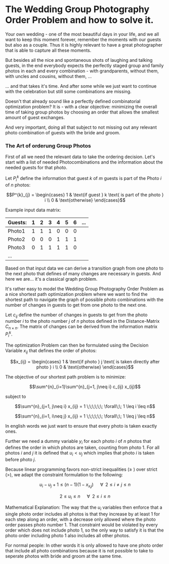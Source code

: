 # The Wedding Group Photography Order Problem and how to solve it. 

Your own wedding - one of the most beautiful days in your life, and we all want to keep this moment forever, remember the moments with our guests but also as a couple. Thus it is highly relevant to have a great photographer that is able to capture all these moments.

But besides all the nice and spontaneous shots of laughing and talking guests, in the end everybody expects the perfectly staged group and family photos in each and every combination - with grandparents, without them, with uncles and cousins, without them, ...

... and that takes it's time. 
And after some while we just want to continue with the celebration but still some combinations are missing.

Doesn't that already sound like a perfectly defined combinatorial optimization problem? It is - with a clear objective: minimizing the overall time of taking group photos by choosing an order that allows the smallest amount of guest exchanges.

And very important, doing all that subject to not missing out any relevant photo combination of guests with the bride and groom.

### The Art of orderung Group Photos
First of all we need the relevant data to take the ordering decision. Let's start with a list of needed Photocombinations and the information about the needed guests for that photo.

Let $P^{k}_{i}$ define the information that guest $k$ of $m$ guests is part of the Photo $i$ of $n$ photos:
```math
P^{k}_{j} = 
\begin{cases}
    1 & \text{if guest } k \text{ is part of the photo } i \\
    0 & \text{otherwise}
\end{cases}
```

Example input data matrix:


| Guests:| 1 | 2 | 3 | 4 | 5 | 6 | ... |
|--------|---|---|---|---|---|---|-----|
| Photo1 | 1 | 1 | 1 | 0 | 0 | 0 |     |
| Photo2 | 0 | 0 | 0 | 1 | 1 | 1 |     |
| Photo3 | 0 | 1 | 1 | 1 | 1 | 0 |     |
| ...    |   |   |   |   |   |   |     |

Based on that input data we can derive a transition graph from one photo to the next photo that defines of many changes are necessary in guests. And here we are... it's a classical graph problem.

It's rather easy to model the Wedding Group Photography Order Problem as a nice shortest path optimization problem where we want to find the shortest path to navigate the graph of possible photo combinations with the number of changes in guests to get from one photo to the next one.

Let $c_{ij}$ define the number of changes in guests to get from the photo number $i$ to the photo number $j$ of $n$ photos defined in the Distance-Matrix $C_{n\times n}$.
The matrix of changes can be derived from the information matrix $P^{k}_{i}$.

The optimization Problem can then be formulated using the Decision Variable $x_{ij}$ that defines the order of photos:
```math
x_{ij} = 
\begin{cases}
    1 & \text{if photo } j \text{ is taken directly after photo } i \\
    0 & \text{otherwise}
\end{cases}
```

The objective of our shortest path problem is to minimize:
```math
\sum^{n}_{i=1}\sum^{n}_{j=1, j\neq i} c_{ij} x_{ij}
```

subject to 
```math
\sum^{n}_{j=1, j\neq i} x_{ij} = 1 \;\;\;\;\;\; \forall\;\; 1 \leq i \leq n
```
```math
\sum^{n}_{i=1, i\neq j} x_{ij} = 1 \;\;\;\;\;\; \forall\;\; 1 \leq j \leq n
```

In english words we just want to ensure that every photo is taken exactly ones.

Further we need a dummy variable $y_{i}$ for each photo $i$ of $n$ photos that defines the order in which photos are taken, counting from photo 1. For all photos $i$ and $j$ it is defined that $u_i < u_j$ which implies that photo $i$ is taken before photo $j$.

Because linear programming favors non-strict inequalities ($\geq$ ) over strict (>), we adapt the constraint formulation to the following:

```math
u_i - u_j + 1 \leq (n-1)(1-x_{x_ij}) \;\;\;\;\;\; \forall\;\; 2 \leq i \neq j \leq n
```
```math
2 \leq u_i \leq n \;\;\;\;\;\; \forall\;\; 2 \leq i \leq n
```

Mathematical Explanation: 
The way that the $u_{i}$ variables then enforce that a single photo order includes all photos is that they increase by at least 1 for each step along an order, with a decrease only allowed where the photo order passes photo number 1. That constraint would be violated by every order which does not include photo 1, so the only way to satisfy it is that the photo order including photo 1 also includes all other photos.

For normal people:
In other words it is only allowed to have one photo order that include all photo combinations because it is not possible to take to seperate photos with bride and groom at the same time. 
